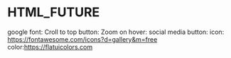 # HTML_FUTURE
google font:<link href="https://fonts.googleapis.com/css?family=Dancing+Script&display=swap" rel="stylesheet">
Croll to top button: 
Zoom on hover:
social media button:<link rel="stylesheet" href="https://cdnjs.cloudflare.com/ajax/libs/font-awesome/4.7.0/css/font-awesome.min.css">
icon: https://fontawesome.com/icons?d=gallery&m=free
color:https://flatuicolors.com
